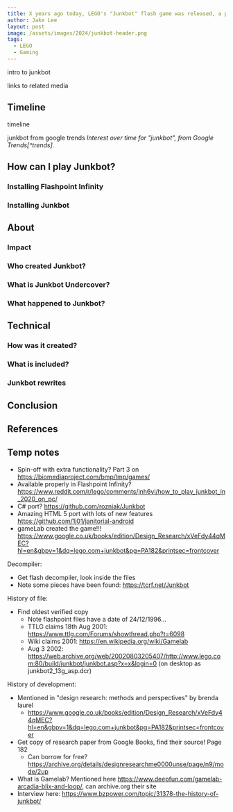 ```yaml
---
title: X years ago today, LEGO's "Junkbot" flash game was released, a puzzle platformer that captured hearts
author: Jake Lee
layout: post
image: /assets/images/2024/junkbot-header.png
tags:
  - LEGO
  - Gaming
---
```


intro to junkbot

links to related media

## Timeline

timeline

junkbot from google trends
_Interest over time for "junkbot", from Google Trends[^trends]._

## How can I play Junkbot?

### Installing Flashpoint Infinity

### Installing Junkbot

## About

### Impact

### Who created Junkbot?

### What is Junkbot Undercover?

### What happened to Junkbot?

## Technical

### How was it created?

### What is included?

### Junkbot rewrites

## Conclusion

## References

## Temp notes

- Spin-off with extra functionality? Part 3 on https://biomediaproject.com/bmp/lmp/games/
- Available properly in Flashpoint Infinity? https://www.reddit.com/r/lego/comments/jnh6yi/how_to_play_junkbot_in_2020_on_pc/
- C# port? https://github.com/rozniak/Junkbot
- Amazing HTML 5 port with lots of new features https://github.com/1j01/janitorial-android
- gameLab created the game!!! https://www.google.co.uk/books/edition/Design_Research/xVeFdy44qMEC?hl=en&gbpv=1&dq=lego.com+junkbot&pg=PA182&printsec=frontcover

Decompiler:

- Get flash decompiler, look inside the files
- Note some pieces have been found: https://tcrf.net/Junkbot

History of file:

- Find oldest verified copy
  - Note flashpoint files have a date of 24/12/1996...
  - TTLG claims 18th Aug 2001: https://www.ttlg.com/Forums/showthread.php?t=6098
  - Wiki claims 2001: https://en.wikipedia.org/wiki/Gamelab
  - Aug 3 2002: https://web.archive.org/web/20020803205407/http://www.lego.com:80/build/junkbot/junkbot.asp?x=x&login=0 (on desktop as junkbot2_13g_asp.dcr)

History of development:

- Mentioned in "design research: methods and perspectives" by brenda laurel
  - https://www.google.co.uk/books/edition/Design_Research/xVeFdy44qMEC?hl=en&gbpv=1&dq=lego.com+junkbot&pg=PA182&printsec=frontcover
- Get copy of research paper from Google Books, find their source! Page 182
  - Can borrow for free? https://archive.org/details/designresearchme0000unse/page/n9/mode/2up
- What is Gamelab? Mentioned here https://www.deepfun.com/gamelab-arcadia-blix-and-loop/, can archive.org their site
- Interview here: https://www.bzpower.com/topic/31378-the-history-of-junkbot/
